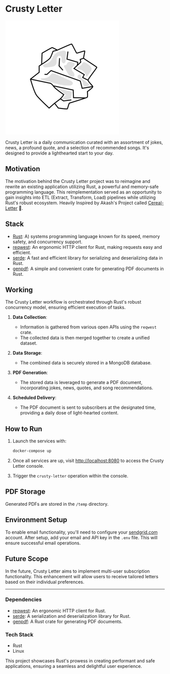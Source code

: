 # Crusty Letter
![Logo](logo.png)

Crusty Letter is a daily communication curated with an assortment of jokes, news, a profound quote, and a selection of recommended songs. It's designed to provide a lighthearted start to your day.

## Motivation

The motivation behind the Crusty Letter project was to reimagine and rewrite an existing application utilizing Rust, a powerful and memory-safe programming language. This reimplementation served as an opportunity to gain insights into ETL (Extract, Transform, Load) pipelines while utilizing Rust's robust ecosystem. Heavily Inspired by Akash's Project called [Cereal-Letter](https://github.com/akashjkhamkar/cereal-letter) 🤝.
## Stack

- [Rust](https://www.rust-lang.org/): A) systems programming language known for its speed, memory safety, and concurrency support.
- [reqwest](https://docs.rs/reqwest): An ergonomic HTTP client for Rust, making requests easy and efficient.
- [serde](https://serde.rs/): A fast and efficient library for serializing and deserializing data in Rust.
- [genpdf](https://docs.rs/genpdf): A simple and convenient crate for generating PDF documents in Rust.

## Working

The Crusty Letter workflow is orchestrated through Rust's robust concurrency model, ensuring efficient execution of tasks.

1. **Data Collection**:
   - Information is gathered from various open APIs using the `reqwest` crate.
   - The collected data is then merged together to create a unified dataset.

2. **Data Storage**:
   - The combined data is securely stored in a MongoDB database.

3. **PDF Generation**:
   - The stored data is leveraged to generate a PDF document, incorporating jokes, news, quotes, and song recommendations.

4. **Scheduled Delivery**:
   - The PDF document is sent to subscribers at the designated time, providing a daily dose of light-hearted content.

## How to Run

1. Launch the services with:

    ```bash
    docker-compose up
    ```

2. Once all services are up, visit [http://localhost:8080](http://localhost:8080) to access the Crusty Letter console.

3. Trigger the `crusty-letter` operation within the console.

## PDF Storage

Generated PDFs are stored in the `/temp` directory.

## Environment Setup

To enable email functionality, you'll need to configure your [sendgrid.com](http://sendgrid.com) account. After setup, add your email and API key in the `.env` file. This will ensure successful email operations.

## Future Scope

In the future, Crusty Letter aims to implement multi-user subscription functionality. This enhancement will allow users to receive tailored letters based on their individual preferences.

---

### Dependencies

- [reqwest](https://docs.rs/reqwest): An ergonomic HTTP client for Rust.
- [serde](https://serde.rs/): A serialization and deserialization library for Rust.
- [genpdf](https://docs.rs/genpdf): A Rust crate for generating PDF documents.

### Tech Stack

- Rust
- Linux

This project showcases Rust's prowess in creating performant and safe applications, ensuring a seamless and delightful user experience.
